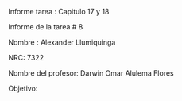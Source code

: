 Informe tarea : Capitulo 17 y 18

Informe de la tarea # 8

Nombre : Alexander Llumiquinga

NRC: 7322

Nombre del profesor: Darwin Omar Alulema Flores

Objetivo:
